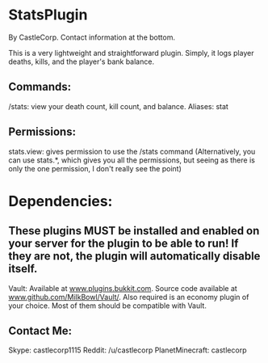 StatsPlugin
===========
By CastleCorp.
Contact information at the bottom.

This is a very lightweight and straightforward plugin. Simply, it logs player deaths, kills, and the player's bank balance.

Commands:
---------
/stats: view your death count, kill count, and balance.
	Aliases: stat

Permissions:
------------
stats.view: gives permission to use the /stats command
(Alternatively, you can use stats.*, which gives you all the permissions, but seeing as there is only the one permission, I don't really see the point)

Dependencies:
=============
These plugins MUST be installed and enabled on your server for the plugin to be able to run! If they are not, the plugin will automatically disable itself.
-----------------------------------------------------------------------------------------------------------------------------------------------------------
Vault: Available at www.plugins.bukkit.com. Source code available at www.github.com/MilkBowl/Vault/.
Also required is an economy plugin of your choice. Most of them should be compatible with Vault.

Contact Me:
-----------
Skype: castlecorp1115
Reddit: /u/castlecorp
PlanetMinecraft: castlecorp
